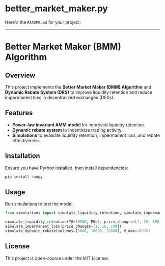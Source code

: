 # better_market_maker.py
Here's the `README.md` for your project:

---

# Better Market Maker (BMM) Algorithm

## Overview
This project implements the **Better Market Maker (BMM) Algorithm** and **Dynamic Rebate System (DRS)** to improve liquidity retention and reduce impermanent loss in decentralized exchanges (DEXs).

## Features
- **Power-law invariant AMM model** for improved liquidity retention.
- **Dynamic rebate system** to incentivize trading activity.
- **Simulations** to evaluate liquidity retention, impermanent loss, and rebate effectiveness.

## Installation
Ensure you have Python installed, then install dependencies:
```bash
pip install numpy
```

## Usage
Run simulations to test the model:
```python
from simulations import simulate_liquidity_retention, simulate_impermanent_loss, simulate_dynamic_rebate

simulate_liquidity_retention(Y0=10000, P0=1, price_changes=[1, 10, 100])
simulate_impermanent_loss(price_changes=[1, 10, 100])
simulate_dynamic_rebate(volumes=[5000, 10000, 20000], V_max=10000)
```

## License
This project is open-source under the MIT License.
